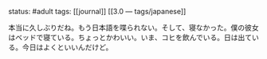 status: #adult 
tags: [[journal]] [[3.0 — tags/japanese]]

本当に久しぶりだね。もう日本語を喋られない。そして、寝なかった。僕の彼女はベッドで寝ている。ちょっとかわいい。いま、コヒを飲んでいる。日は出ている。今日はよくといいんだけど。